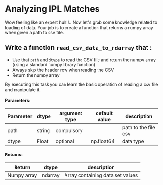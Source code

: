 # Analyzing IPL Matches


Wow feeling like an expert huh!!..
Now let's grab some knowledge related to loading of data.
Your job is to create a function that returns a numpy array when given a path to csv file.


## Write a function `read_csv_data_to_ndarray` that :
- Use that `path` and `dtype` to read the CSV file and return the numpy array (using a standard numpy library function)
- Always skip the header row when reading the CSV
- Return the numpy array

By executing this task you can learn the basic operation of reading a csv file and manipulate it.


#### Parameters:

| Parameter | dtype | argument type | default value | description |
| --- | --- | --- | --- | --- |
| path | string | compulsory |  | path to the file csv |
| dtype | Float | optional | np.float64 | data type |

#### Returns:

| Return | dtype | description |
| --- | --- | --- |
| Numpy array | ndarray | Array containing data set values |
